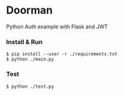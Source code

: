 # Doorman

Python Auth example with Flask and JWT

### Install & Run 

```
$ pip install --user -r ./requirements.txt
$ python ./main.py
```

### Test

```
$ python ./test.py
```